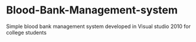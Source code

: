 # Blood-Bank-Management-system
Simple blood bank management system developed in Visual studio 2010 for college students
